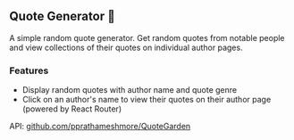 ## Quote Generator 💬

A simple random quote generator. Get random quotes from notable people and view collections of their quotes on individual author pages.

### Features

* Display random quotes with author name and quote genre
* Click on an author's name to view their quotes on their author page (powered by React Router)

API: [github.com/pprathameshmore/QuoteGarden]()
